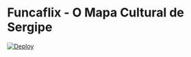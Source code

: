 # Funcaflix - O Mapa Cultural de Sergipe

[![Deploy](https://github.com/murilomontino/funcaflix/actions/workflows/deploy.yml/badge.svg)](https://github.com/murilomontino/funcaflix/actions/workflows/deploy.yml)
